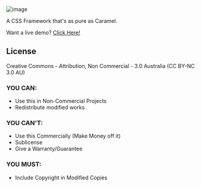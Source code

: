 ![image](https://raw.githubusercontent.com/kurisubrooks/Caramel-Beta/gh-pages/inc/Logo.png)

A CSS Framework that's as pure as Caramel.

Want a live demo? [Click Here!](http://kurisubrooks.github.io/Caramel/)


## License

Creative Commons - Attribution, Non Commercial - 3.0 Australia
(CC BY-NC 3.0 AU)


### YOU CAN:

* Use this in Non-Commercial Projects
* Redistribute modified works

### YOU CAN'T:

* Use this Commercially (Make Money off it)
* Sublicense
* Give a Warranty/Guarantee

### YOU MUST:

* Include Copyright in Modified Copies
